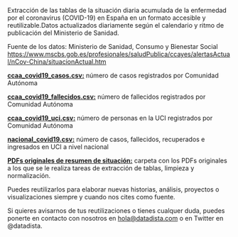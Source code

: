 Extracción de las tablas de la situación diaria acumulada de la enfermedad por el coronavirus (COVID-19) en España en un formato accesible y reutilizable.Datos actualizados diariamente según el calendario y ritmo de publicación del Ministerio de Sanidad.

Fuente de los datos: Ministerio de Sanidad, Consumo y Bienestar Social https://www.mscbs.gob.es/profesionales/saludPublica/ccayes/alertasActual/nCov-China/situacionActual.htm

[**ccaa_covid19_casos.csv:**](https://github.com/datadista/datasets/blob/master/COVID%2019/ccaa_covid19_casos.csv) número de casos registrados por Comunidad Autónoma

[**ccaa_covid19_fallecidos.csv:**](https://github.com/datadista/datasets/blob/master/COVID%2019/ccaa_covid19_fallecidos.csv) número de fallecidos registrados por Comunidad Autónoma

[**ccaa_covid19_uci.csv:**](https://github.com/datadista/datasets/blob/master/COVID%2019/ccaa_covid19_uci.csv)  número de personas en la UCI registrados por Comunidad Autónoma

[**nacional_covid19.csv:**](https://github.com/datadista/datasets/blob/master/COVID%2019/nacional_covid19.csv) número de casos, fallecidos, recuperados e ingresados en UCI a nivel nacional

[**PDFs originales de resumen de situación:**](https://github.com/datadista/datasets/tree/master/COVID%2019/PDFs%20originales%20de%20resumen%20de%20situacio%CC%81n) carpeta con los PDFs originales a los que se le realiza tareas de extracción de tablas, limpieza y normalización.

Puedes reutilizarlos para elaborar nuevas historias, análisis, proyectos o visualizaciones siempre y cuando nos cites como fuente.

Si quieres avisarnos de tus reutilizaciones o tienes cualquer duda, puedes ponerte en contacto con nosotros en hola@datadista.com o en Twitter en @datadista.
